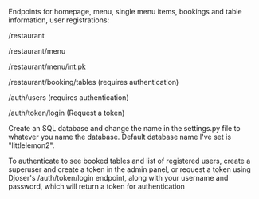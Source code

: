 Endpoints for homepage, menu, single menu items, bookings and table information, user registrations: 

/restaurant

/restaurant/menu 

/restaurant/menu/<int:pk>

/restaurant/booking/tables (requires authentication)

/auth/users (requires authentication)

/auth/token/login (Request a token)

Create an SQL database and change the name in the settings.py file to whatever you name the database. Default database name I've set is 
"littlelemon2". 

To authenticate to see booked tables and list of registered users, create a superuser and create a token in the admin panel, or request a token
using Djoser's /auth/token/login endpoint, along with your username and password, which will return a token for authentication

